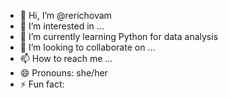 - 👋 Hi, I’m @rerichovam
- 👀 I’m interested in ...
- 🌱 I’m currently learning Python for data analysis
- 💞️ I’m looking to collaborate on ...
- 📫 How to reach me ...
- 😄 Pronouns: she/her
- ⚡ Fun fact: 

<!---
rerichovam/rerichovam is a ✨ special ✨ repository because its `README.md` (this file) appears on your GitHub profile.
You can click the Preview link to take a look at your changes.
--->
